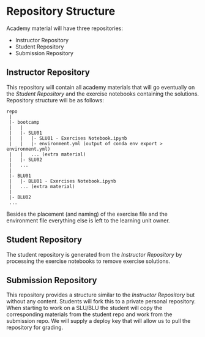 # Repository Structure

Academy material will have three repositories:
* Instructor Repository
* Student Repository
* Submission Repository


## Instructor Repository
This repository will contain all academy materials that will go eventually on
the *Student Repository* and the exercise notebooks containing the solutions.
Repository structure will be as follows:
```
repo
 |
 |- bootcamp
 |   |
 |   |- SLU01
 |   |   |- SLU01 - Exercises Notebook.ipynb
 |   |   |- environment.yml (output of conda env export > environment.yml)
 |   |   ... (extra material)
 |   |- SLU02
 |   ...
 |
 |- BLU01
 |   |- BLU01 - Exercises Notebook.ipynb
 |   ... (extra material)
 |
 |- BLU02
 ...
```

Besides the placement (and naming) of the exercise file and the environment 
file everything else is left to the learning unit owner.


## Student Repository
The student repository is generated from the *Instructor Repository* by
processing the exercise notebooks to remove exercise solutions.


## Submission Repository
This repository provides a structure similar to the *Instructor Repository*
but without any content.
Students will fork this to a private personal repository.
When starting to work on a SLU/BLU the student will copy the corresponding 
materials from the student repo and work from the submission repo.
We will supply a deploy key that will allow us to pull the repository
for grading.

